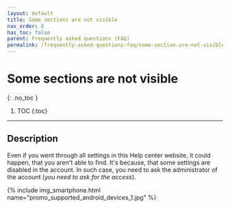```yaml
---
layout: default
title: Some sections are not visible
nav_order: 8
has_toc: false
parent: Frequently asked questions (FAQ)
permalink: /frequently-asked-questions-faq/some-section-are-not-visible
---
```


# Some sections are not visible
{: .no_toc }

1. TOC
{:toc}

---

## Description
Even if you went through all settings in this Help center website, it could happen, that you aren't able to find. It's because, that some settings are disabled in the account. In such case, you need to ask the administrator of the account (_you need to ask for the access_).

{% include img_smartphone.html name="promo_supported_android_devices_1.jpg" %}